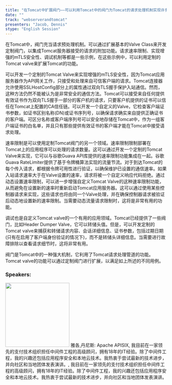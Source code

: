 ```yaml
---
title: "在Tomcat中扩展阀门——可以利用Tomcat中的阀门为Tomcat的请求处理机制实现许多有用的功能。可以编写自定义阀门来实现增强的安全性、调试、流量限制功能，应用于Tomcat中不同层(如引擎、主机等)的Tomcat请求处理管道。本会话将涉及一些功能的示例，这些功能可以通过扩展Valve Base类在Tomcat应用服务器上实现。"
date: "" 
track: "webserverandtomcat"
presenters: "Jacob, Dennis"
stype: "English Session"
---
```

在Tomcat中，阀门充当请求预处理机制。可以通过扩展基本的Valve Class来开发定制阀门，以集成Tomcat服务器接受的请求的附加功能。请求速率限制、实现增强的mTLS安全性、调试机制等都是一些示例，在这些示例中，可以利用定制的Tomcat valve来扩展Tomcat的功能。

可以开发一个定制的Tomcat Valve来实现增强的mTLS安全性，因为Tomcat应用服务器作为API网关工作，只接受和处理来自可信客户端的请求。Tomcat连接器允许使用SSLHostConfig部分上的属性通过双向TLS握手保护入站通信。然而，这种方法仍然不能被认为是非常安全的通信方法。Tomcat可以接受来自任何提供有效证书作为双向TLS握手一部分的客户机的请求，只要客户机提供的证书可以信任在Tomcat上配置的CA信任链。可以开发一个自定义的Valve，它检查客户端证书参数，如证书区别名称(DN)或证书序列号，以确保请求确实来自提供正确证书的客户端。可区分名称或客户端序列号可以安全地存储在Tomcat中，作为一组客户端证书的白名单，并且只有那些提供有效证书的客户端才能在Tomcat中接受请求处理。

速率限制是可以使用定制Tomcat阀门的另一个领域。速率限制限制部署在Tomcat上的应用程序可以处理的请求数量。这可以通过开发一个定制的Tomcat Valve来实现，它可以与谷歌Guava API库提供的速率限制功能集成在一起。谷歌Guava RateLimiter提供了基于令牌桶算法实现的流量节流。对于到达Tomcat的每个传入请求，都根据令牌可用性进行验证，以确保维护已设置的通信速率。如果入站请求速率大于在Valve设置的速率，请求将被一个自定义响应代码拒绝。通过动态设置速率限制，可以进一步增强自定义Tomcat Valve的这种速率限制功能，从而避免在设置新的速率时重新启动Tomcat应用服务器。这可以通过使用某些控制器请求来实现，这些请求也将由同一个Valve处理，并在确保控制器请求被验证后动态地设置新的速率限制。当需要动态流量请求限制时，这将是非常有用的功能。

调试也是自定义Tomcat valve的一个有用的应用领域。Tomcat已经提供了一些阀门，比如Header Dumper Valve，它可以转储头值。但是，可以开发定制的Tomcat valve来捕获和转储请求内容、会话详细信息、证书参数，包括过期日期(只有在启用了客户端身份验证的情况下)，而不是转储头详细信息。当需要进行故障排除以查看请求细节时，这将非常有用。

阀门是Tomcat中的一种强大机制，它利用了Tomcat请求处理管道的功能。Tomcat valve的功能可以通过定制阀门进行扩展，以满足如上所述的不同用例。
 ### Speakers: 
 <img src="images/speaker/1146.png" width="200" />
 雅各,丹尼斯: Apache APISIX, 我目前在一家领先的支付技术组织担任中间件工程的高级顾问，拥有18年的IT经验。除了中间件工程，我的兴趣还包括应用程序安全和本地云技术。我热衷于尝试最新的技术进步，并向社区和当地团体发表演讲。, 我目前在一家领先的支付技术组织担任中间件工程的高级顾问，拥有18年的IT经验。除了中间件工程，我的兴趣还包括应用程序安全和本地云技术。我热衷于尝试最新的技术进步，并向社区和当地团体发表演讲。
 